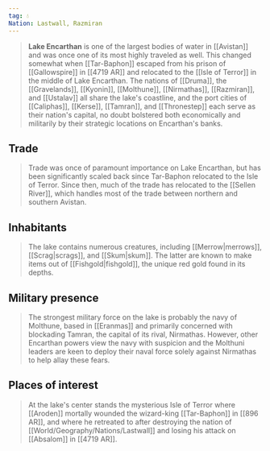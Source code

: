 ```yaml
---
tag: 💧
Nation: Lastwall, Razmiran
---
```

> **Lake Encarthan** is one of the largest bodies of water in [[Avistan]] and was once one of its most highly traveled as well. This changed somewhat when [[Tar-Baphon]] escaped from his prison of [[Gallowspire]] in [[4719 AR]] and relocated to the [[Isle of Terror]] in the middle of Lake Encarthan.  The nations of [[Druma]], the [[Gravelands]], [[Kyonin]], [[Molthune]], [[Nirmathas]], [[Razmiran]], and [[Ustalav]] all share the lake's coastline, and the port cities of [[Caliphas]], [[Kerse]], [[Tamran]], and [[Thronestep]] each serve as their nation's capital, no doubt bolstered both economically and militarily by their strategic locations on Encarthan's banks.



## Trade

> Trade was once of paramount importance on Lake Encarthan, but has been significantly scaled back since Tar-Baphon relocated to the Isle of Terror. Since then, much of the trade has relocated to the [[Sellen River]], which handles most of the trade between northern and southern Avistan.


## Inhabitants

> The lake contains numerous creatures, including [[Merrow|merrows]], [[Scrag|scrags]], and [[Skum|skum]]. The latter are known to make items out of [[Fishgold|fishgold]], the unique red gold found in its depths.


## Military presence

> The strongest military force on the lake is probably the navy of Molthune, based in [[Eranmas]] and primarily concerned with blockading Tamran, the capital of its rival, Nirmathas. However, other Encarthan powers view the navy with suspicion and the Molthuni leaders are keen to deploy their naval force solely against Nirmathas to help allay these fears.


## Places of interest

> At the lake's center stands the mysterious Isle of Terror where [[Aroden]] mortally wounded the wizard-king [[Tar-Baphon]] in [[896 AR]], and where he retreated to after destroying the nation of [[World/Geography/Nations/Lastwall]] and losing his attack on [[Absalom]] in [[4719 AR]].














